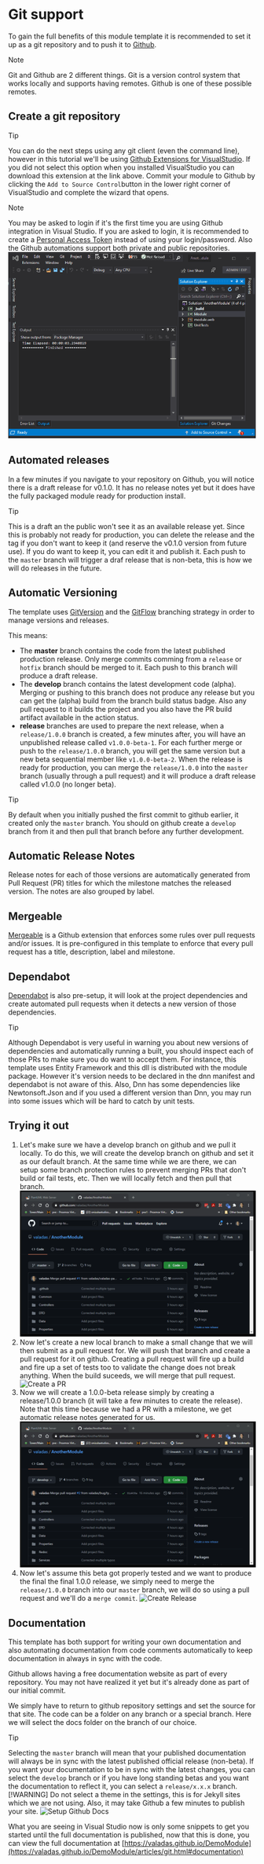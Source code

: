 ﻿# Git support

To gain the full benefits of this module template it is recommended to set it up as a git repository and to push it to [Github](https://github.com).

> [!NOTE]
> Git and Github are 2 different things. Git is a version control system that works locally and supports having remotes. Github is one of these possible remotes.
## Create a git repository

> [!TIP]
> You can do the next steps using any git client (even the command line), however in this tutorial we'll be using [Github Extensions for VisualStudio](https://visualstudio.github.com/). If you did not select this option when you installed VisualStudio you can download this extension at the link above.
Commit your module to Github by clicking the `Add to Source Control`button in the lower right corner of VisualStudio and complete the wizard that opens.

> [!NOTE]
> You may be asked to login if it's the first time you are using Github integration in Visual Studio. If you are asked to login, it is recommended to create a [Personal Access Token](https://docs.github.com/en/github/authenticating-to-github/creating-a-personal-access-token) instead of using your login/password. Also the Github automations support both private and public repositories.
![Initial Commit](../images/initial-commit.gif)

## Automated releases

In a few minutes if you navigate to your repository on Github, you will notice there is a draft release for v0.1.0. It has no release notes yet but it does have the fully packaged module ready for production install.

> [!TIP]
> This is a draft an the public won't see it as an available release yet. Since this is probably not ready for production, you can delete the release and the tag if you don't want to keep it (and reserve the v0.1.0 version from future use). If you do want to keep it, you can edit it and publish it. Each push to the `master` branch will trigger a draf release that is non-beta, this is how we will do releases in the future.
## Automatic Versioning

The template uses [GitVersion](https://github.com/GitTools/GitVersion) and the [GitFlow](https://gitversion.net/docs/git-branching-strategies/gitflow) branching strategy in order to manage versions and releases.

This means:
- The **master** branch contains the code from the latest published production release. Only merge commits comming from a `release` or `hotfix` branch should be merged to it. Each push to this branch will produce a draft release.
- The **develop** branch contains the latest development code (alpha). Merging or pushing to this branch does not produce any release but you can get the (alpha) build from the branch build status badge. Also any pull request to it builds the project and you also have the PR build artifact available in the action status.
- **release** branches are used to prepare the next release, when a `release/1.0.0` branch is created, a few minutes after, you will have an unpublished release called `v1.0.0-beta-1`. For each further merge or push to the `release/1.0.0` branch, you will get the same version but a new beta sequential member like `v1.0.0-beta-2`. When the release is ready for production, you can merge the `release/1.0.0` into the `master` branch (usually through a pull request) and it will produce a draft release called v1.0.0 (no longer beta).

> [!TIP]
> By default when you initially pushed the first commit to github earlier, it created only the `master` branch. You should on github create a `develop` branch from it and then pull that branch before any further development.
## Automatic Release Notes

Release notes for each of those versions are automatically generated from Pull Request (PR) titles for which the milestone matches the released version. The notes are also grouped by label.

## Mergeable

[Mergeable](https://mergeable.readthedocs.io/en/latest/index.html) is a Github extension that enforces some rules over pull requests and/or issues. It is pre-configured in this template to enforce that every pull request has a title, description, label and milestone.

## Dependabot

[Dependabot](https://dependabot.com/) is also pre-setup, it will look at the project dependencies and create automated pull requests when it detects a new version of those dependencies.

> [!TIP]
> Although Dependabot is very useful in warning you about new versions of dependencies and automatically running a built, you should inspect each of those PRs to make sure you do want to accept them. For instance, this template uses Entity Framework and this dll is distributed with the module package. However it's version needs to be declared in the dnn manifest and dependabot is not aware of this. Also, Dnn has some dependencies like Newtonsoft.Json and if you used a different version than Dnn, you may run into some issues which will be hard to catch by unit tests.
## Trying it out

1. Let's make sure we have a develop branch on github and we pull it locally. To do this, we will create the develop branch on github and set it as our default branch. At the same time while we are there, we can setup some branch protection rules to prevent merging PRs that don't build or fail tests, etc. Then we will locally fetch and then pull that branch.
![Create develop branch](../images/create-develop-branch.gif)
2. Now let's create a new local branch to make a small change that we will then submit as a pull request for. We will push that branch and create a pull request for it on github. Creating a pull request will fire up a build and fire up a set of tests too to validate the change does not break anything. When the build suceeds, we will merge that pull request.
![Create a PR](../images/create-pull-request.gif)
3. Now we will create a 1.0.0-beta release simply by creating a release/1.0.0 branch (it will take a few minutes to create the release). Note that this time because we had a PR with a milestone, we get automatic release notes generated for us.
![Create a beta RC](../images/create-beta-release.gif)
4. Now let's assume this beta got properly tested and we want to produce the final the final 1.0.0 release, we simply need to merge the `release/1.0.0` branch into our `master` branch, we will do so using a pull request and we'll do a `merge commit`.
![Create Release](../images/create-release.gif)

## Documentation

This template has both support for writing your own documentation and also automating documentation from code comments automatically to keep documentation in always in sync with the code.

Github allows having a free documentation website as part of every repository. You may not have realized it yet but it's already done as part of our initial commit.

We simply have to return to github repository settings and set the source for that site. The code can be a folder on any branch or a special branch. Here we will select the docs folder on the branch of our choice.

> [!TIP]
> Selecting the `master` branch will mean that your published documentation will always be in sync with the latest published official release (non-beta). If you want your documentation to be in sync with the latest changes, you can select the `develop` branch or if you have long standing betas and you want the documentation to reflect it, you can select a `release/x.x.x` branch.
> [!WARNING]
> Do not select a theme in the settings, this is for Jekyll sites which we are not using. Also, it may take Github a few minutes to publish your site.
![Setup Github Docs](../images/setup-git-docs.gif)

What you are seeing in Visual Studio now is only some snippets to get you started until the full documentation is published, now that this is done, you can view the full documentation at [https://valadas.github.io/DemoModule](https://valadas.github.io/DemoModule/articles/git.html#documentation)